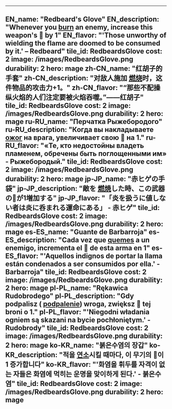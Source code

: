 ---

EN_name: "Redbeard's Glove"
EN_description: "Whenever you  <u>burn</u> an enemy, increase this weapon's 🔸 by 1"
EN_flavor: "'Those unworthy of wielding the flame are doomed to be consumed by it.' – Redbeard"
tile_id: RedbeardsGlove
cost: 2
image: /images/RedbeardsGlove.png
durability: 2
hero: mage
zh-CN_name: "红胡子的手套"
zh-CN_description: "对敌人施加 <u>燃烧</u>时，这件物品的攻击力+1。"
zh-CN_flavor: "“那些不配操纵火焰的人们注定要被火焰吞噬。”——红胡子"
tile_id: RedbeardsGlove
cost: 2
image: /images/RedbeardsGlove.png
durability: 2
hero: mage
ru-RU_name: "Перчатка Рыжебородого"
ru-RU_description: "Когда вы накладываете  <u>ожог</u> на врага, увеличивает свою 🔸 на 1."
ru-RU_flavor: "«Те, кто недостойны владеть пламенем, обречены быть поглощенными им» - Рыжебородый."
tile_id: RedbeardsGlove
cost: 2
image: /images/RedbeardsGlove.png
durability: 2
hero: mage
jp-JP_name: "赤ヒゲの手袋"
jp-JP_description: "敵を <u>燃焼</u>した時、この武器の🔸が1増加する"
jp-JP_flavor: "「炎を扱うに値しない者は炎に呑まれる運命にある」 - 赤ヒゲ"
tile_id: RedbeardsGlove
cost: 2
image: /images/RedbeardsGlove.png
durability: 2
hero: mage
es-ES_name: "Guante de Barbarroja"
es-ES_description: "Cada vez que  <u>quemes</u> a un enemigo, incrementa el 🔸 de esta arma en 1"
es-ES_flavor: "'Aquellos indignos de portar la llama están condenados a ser consumidos por ella.' - Barbarroja"
tile_id: RedbeardsGlove
cost: 2
image: /images/RedbeardsGlove.png
durability: 2
hero: mage
pl-PL_name: "Rękawica Rudobrodego"
pl-PL_description: "Gdy podpalisz ( <u>podpalenie</u>) wroga, zwiększ 🔸 tej broni o 1."
pl-PL_flavor: "'Niegodni władania ogniem są skazani na bycie pochłoniętym.' - Rudobrody"
tile_id: RedbeardsGlove
cost: 2
image: /images/RedbeardsGlove.png
durability: 2
hero: mage
ko-KR_name: "붉은수염의 장갑"
ko-KR_description: "적을  <u>연소</u>시킬 때마다, 이 무기의 🔸이 1 증가합니다"
ko-KR_flavor: "'화염을 휘두를 자격이 없는 자들은 화염에 먹히는 운명을 맞이하게 된다.' - 붉은수염"
tile_id: RedbeardsGlove
cost: 2
image: /images/RedbeardsGlove.png
durability: 2
hero: mage
---